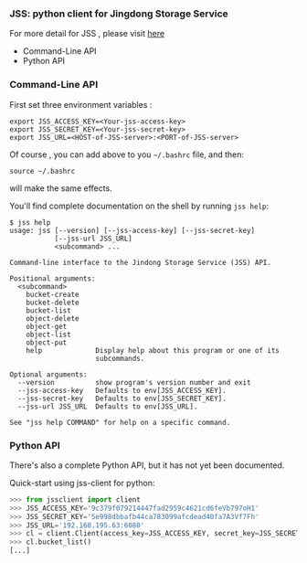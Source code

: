 ### JSS: python client for Jingdong Storage Service

For more detail for JSS , please visit [here](http://man.jcloud.com/hosting/jss/index)

* Command-Line API
* Python API


### Command-Line  API
First set three environment variables :
```
export JSS_ACCESS_KEY=<Your-jss-access-key>
export JSS_SECRET_KEY=<Your-jss-secret-key>
export JSS_URL=<HOST-of-JSS-server>:<PORT-of-JSS-server>
```
Of course , you can add above to you `~/.bashrc` file, and then:
```
source ~/.bashrc
```
will make the same effects.

You'll find complete documentation on the shell by running `jss help`:
```shell
$ jss help 
usage: jss [--version] [--jss-access-key] [--jss-secret-key]
           [--jss-url JSS_URL]
           <subcommand> ...

Command-line interface to the Jindong Storage Service (JSS) API.

Positional arguments:
  <subcommand>
    bucket-create
    bucket-delete
    bucket-list
    object-delete
    object-get
    object-list
    object-put
    help             Display help about this program or one of its
                     subcommands.

Optional arguments:
  --version          show program's version number and exit
  --jss-access-key   Defaults to env[JSS_ACCESS_KEY].
  --jss-secret-key   Defaults to env[JSS_SECRET_KEY].
  --jss-url JSS_URL  Defaults to env[JSS_URL].

See "jss help COMMAND" for help on a specific command.
```


### Python API
There's also a complete Python API, but it has not yet been documented.

Quick-start using jss-client for python:
```python
>>> from jssclient import client 
>>> JSS_ACCESS_KEY='9c379f079214447fad2959c4621cd6feVb797oH1'     
>>> JSS_SECRET_KEY='5e998dbbafb44ca783099afcdead40fa7A3Vf7Fh'
>>> JSS_URL='192.168.195.63:6080'
>>> cl = client.Client(access_key=JSS_ACCESS_KEY, secret_key=JSS_SECRET_KEY, jss_url=JSS_URL) 
>>> cl.bucket_list() 
[...]
```

